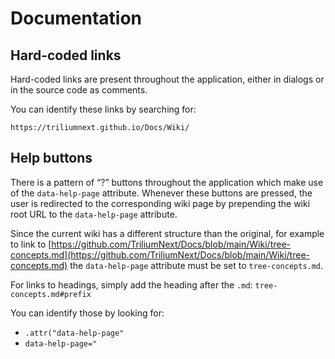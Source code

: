 # Documentation
## Hard-coded links

Hard-coded links are present throughout the application, either in dialogs or in the source code as comments.

You can identify these links by searching for:

```plain
https://triliumnext.github.io/Docs/Wiki/
```

## Help buttons

There is a pattern of “?” buttons throughout the application which make use of the `data-help-page` attribute. Whenever these buttons are pressed, the user is redirected to the corresponding wiki page by prepending the wiki root URL to the `data-help-page` attribute.

Since the current wiki has a different structure than the original, for example to link to [https://github.com/TriliumNext/Docs/blob/main/Wiki/tree-concepts.md](https://github.com/TriliumNext/Docs/blob/main/Wiki/tree-concepts.md) the `data-help-page` attribute must be set to `tree-concepts.md`.

For links to headings, simply add the heading after the `.md`: `tree-concepts.md#prefix`

You can identify those by looking for:

*   `.attr("data-help-page"`
*   `data-help-page="`